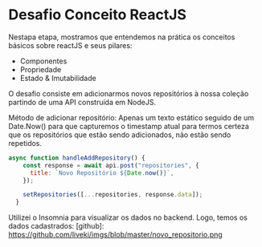# Desafio Conceito ReactJS

Nestapa etapa, mostramos que entendemos na prática os conceitos básicos sobre reactJS e seus pilares:

- Componentes
- Propriedade
- Estado & Imutabilidade

O desafio consiste em adicionarmos novos repositórios à nossa coleção partindo de uma API construída em NodeJS.

Método de adicionar repositório:
Apenas um texto estático seguido de um Date.Now() para que capturemos o timestamp atual para termos certeza que os repositórios que estão
sendo adicionados, não estão sendo repetidos.


```javascript
async function handleAddRepository() {
    const response = await api.post("repositories", {
      title: `Novo Repositório ${Date.now()}`,
    });

    setRepositories([...repositories, response.data]);
  }
```

Utilizei o Insomnia para visualizar os dados no backend. Logo, temos os dados cadastrados:
[github]: https://github.com/liveki/imgs/blob/master/novo_repositorio.png

